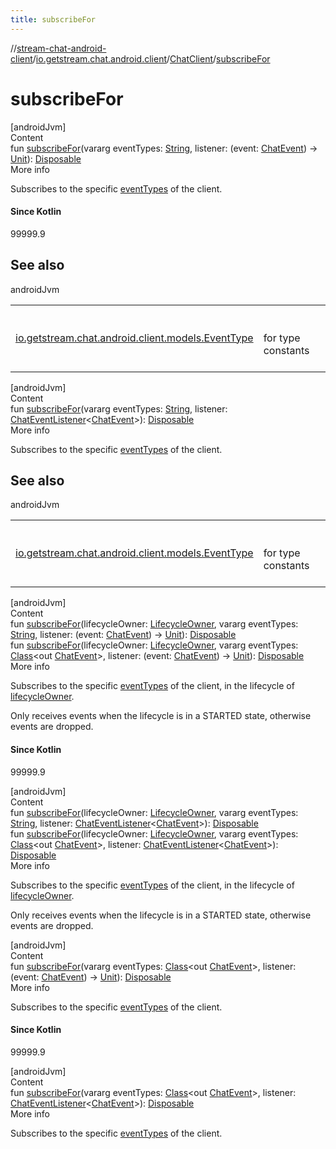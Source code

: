 ```yaml
---
title: subscribeFor
---
```

//[stream-chat-android-client](../../../index.md)/[io.getstream.chat.android.client](../index.md)/[ChatClient](index.md)/[subscribeFor](subscribeFor.md)



# subscribeFor  
[androidJvm]  
Content  
fun [subscribeFor](subscribeFor.md)(vararg eventTypes: [String](https://kotlinlang.org/api/latest/jvm/stdlib/kotlin/-string/index.html), listener: (event: [ChatEvent](../../io.getstream.chat.android.client.events/ChatEvent/index.md)) -&gt; [Unit](https://kotlinlang.org/api/latest/jvm/stdlib/kotlin/-unit/index.html)): [Disposable](../../io.getstream.chat.android.client.utils.observable/Disposable/index.md)  
More info  


Subscribes to the specific [eventTypes](subscribeFor.md) of the client.



#### Since Kotlin  
99999.9  
  


## See also  
  
androidJvm  
  
| | |
|---|---|
| <a name="io.getstream.chat.android.client/ChatClient/subscribeFor/#kotlin.Array[kotlin.String]#kotlin.Function1[io.getstream.chat.android.client.events.ChatEvent,kotlin.Unit]/PointingToDeclaration/"></a>[io.getstream.chat.android.client.models.EventType](../../io.getstream.chat.android.client.models/EventType/index.md)| <a name="io.getstream.chat.android.client/ChatClient/subscribeFor/#kotlin.Array[kotlin.String]#kotlin.Function1[io.getstream.chat.android.client.events.ChatEvent,kotlin.Unit]/PointingToDeclaration/"></a><br/><br/>for type constants<br/><br/>|
  
  


[androidJvm]  
Content  
fun [subscribeFor](subscribeFor.md)(vararg eventTypes: [String](https://kotlinlang.org/api/latest/jvm/stdlib/kotlin/-string/index.html), listener: [ChatEventListener](../ChatEventListener/index.md)&lt;[ChatEvent](../../io.getstream.chat.android.client.events/ChatEvent/index.md)&gt;): [Disposable](../../io.getstream.chat.android.client.utils.observable/Disposable/index.md)  
More info  


Subscribes to the specific [eventTypes](subscribeFor.md) of the client.



## See also  
  
androidJvm  
  
| | |
|---|---|
| <a name="io.getstream.chat.android.client/ChatClient/subscribeFor/#kotlin.Array[kotlin.String]#io.getstream.chat.android.client.ChatEventListener[io.getstream.chat.android.client.events.ChatEvent]/PointingToDeclaration/"></a>[io.getstream.chat.android.client.models.EventType](../../io.getstream.chat.android.client.models/EventType/index.md)| <a name="io.getstream.chat.android.client/ChatClient/subscribeFor/#kotlin.Array[kotlin.String]#io.getstream.chat.android.client.ChatEventListener[io.getstream.chat.android.client.events.ChatEvent]/PointingToDeclaration/"></a><br/><br/>for type constants<br/><br/>|
  
  


[androidJvm]  
Content  
fun [subscribeFor](subscribeFor.md)(lifecycleOwner: [LifecycleOwner](https://developer.android.com/reference/kotlin/androidx/lifecycle/LifecycleOwner.html), vararg eventTypes: [String](https://kotlinlang.org/api/latest/jvm/stdlib/kotlin/-string/index.html), listener: (event: [ChatEvent](../../io.getstream.chat.android.client.events/ChatEvent/index.md)) -&gt; [Unit](https://kotlinlang.org/api/latest/jvm/stdlib/kotlin/-unit/index.html)): [Disposable](../../io.getstream.chat.android.client.utils.observable/Disposable/index.md)  
fun [subscribeFor](subscribeFor.md)(lifecycleOwner: [LifecycleOwner](https://developer.android.com/reference/kotlin/androidx/lifecycle/LifecycleOwner.html), vararg eventTypes: [Class](https://developer.android.com/reference/kotlin/java/lang/Class.html)&lt;out [ChatEvent](../../io.getstream.chat.android.client.events/ChatEvent/index.md)&gt;, listener: (event: [ChatEvent](../../io.getstream.chat.android.client.events/ChatEvent/index.md)) -&gt; [Unit](https://kotlinlang.org/api/latest/jvm/stdlib/kotlin/-unit/index.html)): [Disposable](../../io.getstream.chat.android.client.utils.observable/Disposable/index.md)  
More info  


Subscribes to the specific [eventTypes](subscribeFor.md) of the client, in the lifecycle of [lifecycleOwner](subscribeFor.md).



Only receives events when the lifecycle is in a STARTED state, otherwise events are dropped.



#### Since Kotlin  
99999.9  
  
  


[androidJvm]  
Content  
fun [subscribeFor](subscribeFor.md)(lifecycleOwner: [LifecycleOwner](https://developer.android.com/reference/kotlin/androidx/lifecycle/LifecycleOwner.html), vararg eventTypes: [String](https://kotlinlang.org/api/latest/jvm/stdlib/kotlin/-string/index.html), listener: [ChatEventListener](../ChatEventListener/index.md)&lt;[ChatEvent](../../io.getstream.chat.android.client.events/ChatEvent/index.md)&gt;): [Disposable](../../io.getstream.chat.android.client.utils.observable/Disposable/index.md)  
fun [subscribeFor](subscribeFor.md)(lifecycleOwner: [LifecycleOwner](https://developer.android.com/reference/kotlin/androidx/lifecycle/LifecycleOwner.html), vararg eventTypes: [Class](https://developer.android.com/reference/kotlin/java/lang/Class.html)&lt;out [ChatEvent](../../io.getstream.chat.android.client.events/ChatEvent/index.md)&gt;, listener: [ChatEventListener](../ChatEventListener/index.md)&lt;[ChatEvent](../../io.getstream.chat.android.client.events/ChatEvent/index.md)&gt;): [Disposable](../../io.getstream.chat.android.client.utils.observable/Disposable/index.md)  
More info  


Subscribes to the specific [eventTypes](subscribeFor.md) of the client, in the lifecycle of [lifecycleOwner](subscribeFor.md).



Only receives events when the lifecycle is in a STARTED state, otherwise events are dropped.

  


[androidJvm]  
Content  
fun [subscribeFor](subscribeFor.md)(vararg eventTypes: [Class](https://developer.android.com/reference/kotlin/java/lang/Class.html)&lt;out [ChatEvent](../../io.getstream.chat.android.client.events/ChatEvent/index.md)&gt;, listener: (event: [ChatEvent](../../io.getstream.chat.android.client.events/ChatEvent/index.md)) -&gt; [Unit](https://kotlinlang.org/api/latest/jvm/stdlib/kotlin/-unit/index.html)): [Disposable](../../io.getstream.chat.android.client.utils.observable/Disposable/index.md)  
More info  


Subscribes to the specific [eventTypes](subscribeFor.md) of the client.



#### Since Kotlin  
99999.9  
  
  


[androidJvm]  
Content  
fun [subscribeFor](subscribeFor.md)(vararg eventTypes: [Class](https://developer.android.com/reference/kotlin/java/lang/Class.html)&lt;out [ChatEvent](../../io.getstream.chat.android.client.events/ChatEvent/index.md)&gt;, listener: [ChatEventListener](../ChatEventListener/index.md)&lt;[ChatEvent](../../io.getstream.chat.android.client.events/ChatEvent/index.md)&gt;): [Disposable](../../io.getstream.chat.android.client.utils.observable/Disposable/index.md)  
More info  


Subscribes to the specific [eventTypes](subscribeFor.md) of the client.

  



